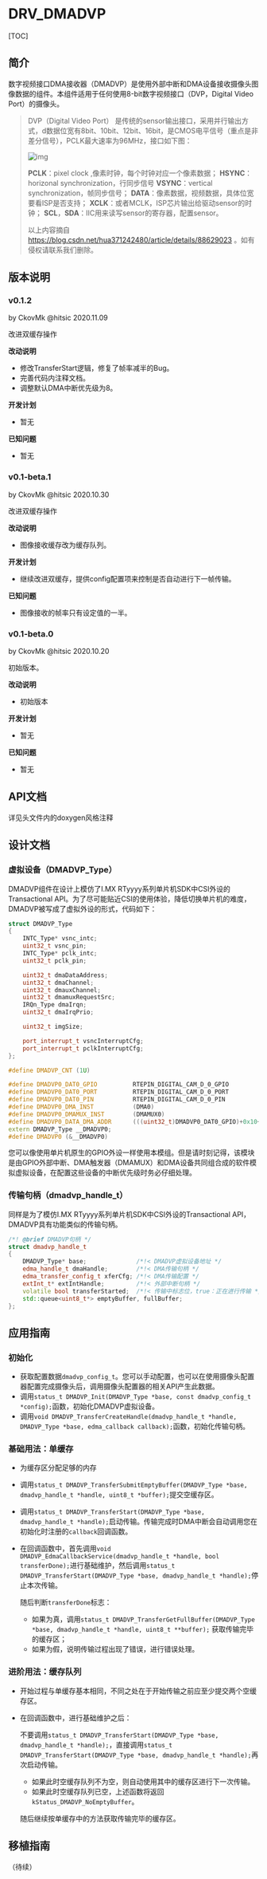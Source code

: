 # DRV_DMADVP

[TOC]

## 简介

数字视频接口DMA接收器（DMADVP）是使用外部中断和DMA设备接收摄像头图像数据的组件。本组件适用于任何使用8-bit数字视频接口（DVP，Digital Video Port）的摄像头。

> DVP（Digital Video Port） 是传统的sensor输出接口，采用并行输出方式，d数据位宽有8bit、10bit、12bit、16bit，是CMOS电平信号（重点是非差分信号），PCLK最大速率为96MHz，接口如下图：
>
> ![img](drv_edmadvp.assets/20190317220219153.png)
>
> **PCLK**：pixel clock ,像素时钟，每个时钟对应一个像素数据；
> **HSYNC**：horizonal synchronization，行同步信号
> **VSYNC**：vertical synchronization，帧同步信号；
> **DATA**：像素数据，视频数据，具体位宽要看ISP是否支持；
> **XCLK**：或者MCLK，ISP芯片输出给驱动sensor的时钟；
> **SCL**，**SDA**：IIC用来读写sensor的寄存器，配置sensor。
>
> 以上内容摘自 https://blog.csdn.net/hua371242480/article/details/88629023 。如有侵权请联系我们删除。



## 版本说明

### v0.1.2

by CkovMk @hitsic 2020.11.09

改进双缓存操作

**改动说明**

- 修改TransferStart逻辑，修复了帧率减半的Bug。
- 完善代码内注释文档。
- 调整默认DMA中断优先级为8。

**开发计划**

- 暂无

**已知问题**

- 暂无



### v0.1-beta.1

by CkovMk @hitsic 2020.10.30

改进双缓存操作

**改动说明**

- 图像接收缓存改为缓存队列。

**开发计划**

- 继续改进双缓存，提供config配置项来控制是否自动进行下一帧传输。

**已知问题**

- 图像接收的帧率只有设定值的一半。



### v0.1-beta.0

by CkovMk @hitsic 2020.10.20

初始版本。

**改动说明**

- 初始版本

**开发计划**

- 暂无

**已知问题**

- 暂无





## API文档

详见头文件内的doxygen风格注释



## 设计文档

### 虚拟设备（DMADVP_Type）

DMADVP组件在设计上模仿了I.MX RTyyyy系列单片机SDK中CSI外设的Transactional API。为了尽可能贴近CSI的使用体验，降低切换单片机的难度，DMADVP被写成了虚拟外设的形式，代码如下：

```c++
struct DMADVP_Type
{
    INTC_Type* vsnc_intc;
    uint32_t vsnc_pin;
    INTC_Type* pclk_intc;
    uint32_t pclk_pin;

    uint32_t dmaDataAddress;
    uint32_t dmaChannel;
    uint32_t dmauxChannel;
    uint32_t dmamuxRequestSrc;
    IRQn_Type dmaIrqn;
    uint32_t dmaIrqPrio;

    uint32_t imgSize;

    port_interrupt_t vsncInterruptCfg;
    port_interrupt_t pclkInterruptCfg;
};

#define DMADVP_CNT (1U)

#define DMADVP0_DAT0_GPIO          RTEPIN_DIGITAL_CAM_D_0_GPIO
#define DMADVP0_DAT0_PORT          RTEPIN_DIGITAL_CAM_D_0_PORT
#define DMADVP0_DAT0_PIN           RTEPIN_DIGITAL_CAM_D_0_PIN
#define DMADVP0_DMA_INST           (DMA0)
#define DMADVP0_DMAMUX_INST        (DMAMUX0)
#define DMADVP0_DATA_DMA_ADDR      (((uint32_t)DMADVP0_DAT0_GPIO)+0x10+DMADVP0_DAT0_PIN/8)
extern DMADVP_Type __DMADVP0;
#define DMADVP0 (&__DMADVP0)
```

您可以像使用单片机原生的GPIO外设一样使用本模组。但是请时刻记得，该模块是由GPIO外部中断、DMA触发器（DMAMUX）和DMA设备共同组合成的软件模拟虚拟设备，在配置这些设备的中断优先级时务必仔细处理。



### 传输句柄（dmadvp_handle_t）

同样是为了模仿I.MX RTyyyy系列单片机SDK中CSI外设的Transactional API，DMADVP具有功能类似的传输句柄。

```c++
/*! @brief DMADVP句柄 */
struct dmadvp_handle_t
{
    DMADVP_Type* base;              /*!< DMADVP虚拟设备地址 */
    edma_handle_t dmaHandle;        /*!< DMA传输句柄 */
    edma_transfer_config_t xferCfg; /*!< DMA传输配置 */
    extInt_t* extIntHandle;         /*!< 外部中断句柄 */
    volatile bool transferStarted;  /*!< 传输中标志位，true：正在进行传输 */
    std::queue<uint8_t*> emptyBuffer, fullBuffer;
};
```



## 应用指南

### 初始化

- 获取配置数据`dmadvp_config_t`。您可以手动配置，也可以在使用摄像头配置器配置完成摄像头后，调用摄像头配置器的相关API产生此数据。
- 调用`status_t DMADVP_Init(DMADVP_Type *base, const dmadvp_config_t *config);`函数，初始化DMADVP虚拟设备。
- 调用`void DMADVP_TransferCreateHandle(dmadvp_handle_t *handle, DMADVP_Type *base, edma_callback callback);`函数，初始化传输句柄。



### 基础用法：单缓存

- 为缓存区分配足够的内存

- 调用`status_t DMADVP_TransferSubmitEmptyBuffer(DMADVP_Type *base, dmadvp_handle_t *handle, uint8_t *buffer);`提交空缓存区。

- 调用`status_t DMADVP_TransferStart(DMADVP_Type *base, dmadvp_handle_t *handle);`启动传输。传输完成时DMA中断会自动调用您在初始化时注册的`callback`回调函数。

- 在回调函数中，首先调用`void DMADVP_EdmaCallbackService(dmadvp_handle_t *handle, bool transferDone);`进行基础维护，然后调用`status_t DMADVP_TransferStart(DMADVP_Type *base, dmadvp_handle_t *handle);`停止本次传输。

  随后判断`transferDone`标志：

  - 如果为真，调用`status_t DMADVP_TransferGetFullBuffer(DMADVP_Type *base, dmadvp_handle_t *handle, uint8_t **buffer);` 获取传输完毕的缓存区；
  - 如果为假，说明传输过程出现了错误，进行错误处理。



### 进阶用法：缓存队列

- 开始过程与单缓存基本相同，不同之处在于开始传输之前应至少提交两个空缓存区。

- 在回调函数中，进行基础维护之后：

  不要调用`status_t DMADVP_TransferStart(DMADVP_Type *base, dmadvp_handle_t *handle);`，直接调用`status_t DMADVP_TransferStart(DMADVP_Type *base, dmadvp_handle_t *handle);`再次启动传输。

  - 如果此时空缓存队列不为空，则自动使用其中的缓存区进行下一次传输。
  - 如果此时空缓存队列已空，上述函数将返回`kStatus_DMADVP_NoEmptyBuffer`。

  随后继续按单缓存中的方法获取传输完毕的缓存区。



## 移植指南

（待续）

